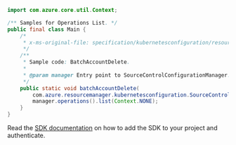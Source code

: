 ```java
import com.azure.core.util.Context;

/** Samples for Operations List. */
public final class Main {
    /*
     * x-ms-original-file: specification/kubernetesconfiguration/resource-manager/Microsoft.KubernetesConfiguration/stable/2021-09-01/examples/OperationsList.json
     */
    /**
     * Sample code: BatchAccountDelete.
     *
     * @param manager Entry point to SourceControlConfigurationManager.
     */
    public static void batchAccountDelete(
        com.azure.resourcemanager.kubernetesconfiguration.SourceControlConfigurationManager manager) {
        manager.operations().list(Context.NONE);
    }
}
```

Read the [SDK documentation](https://github.com/Azure/azure-sdk-for-java/blob/azure-resourcemanager-kubernetesconfiguration_1.0.0-beta.2/sdk/kubernetesconfiguration/azure-resourcemanager-kubernetesconfiguration/README.md) on how to add the SDK to your project and authenticate.
